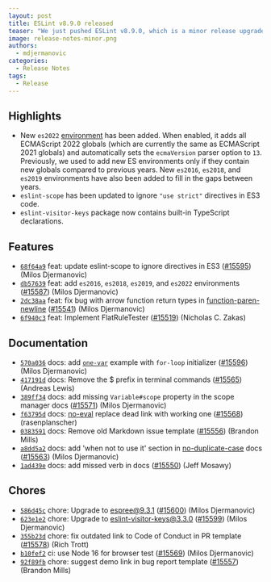 ```yaml
---
layout: post
title: ESLint v8.9.0 released
teaser: "We just pushed ESLint v8.9.0, which is a minor release upgrade of ESLint. This release adds some new features and fixes several bugs found in the previous release."
image: release-notes-minor.png
authors:
  - mdjermanovic
categories:
  - Release Notes
tags:
  - Release
---
```


## Highlights

* New `es2022` [environment](/docs/user-guide/configuring/language-options#specifying-environments) has been added. When enabled, it adds all ECMAScript 2022 globals (which are currently the same as ECMAScript 2021 globals) and automatically sets the `ecmaVersion` parser option to `13`. Previously, we used to add new ES environments only if they contain new globals compared to previous years. New `es2016`, `es2018`, and `es2019` environments have also been added to fill in the gaps between years.
* `eslint-scope` has been updated to ignore `"use strict"` directives in ES3 code.
* `eslint-visitor-keys` package now contains built-in TypeScript declarations.






## Features


* [`68f64a9`](https://github.com/eslint/eslint/commit/68f64a9218341e5e9d83270c72587e1b413846de) feat: update eslint-scope to ignore directives in ES3 ([#15595](https://github.com/eslint/eslint/issues/15595)) (Milos Djermanovic)
* [`db57639`](https://github.com/eslint/eslint/commit/db576396d20f5e31af1a90f8e5d88e08284a1672) feat: add `es2016`, `es2018`, `es2019`, and `es2022` environments ([#15587](https://github.com/eslint/eslint/issues/15587)) (Milos Djermanovic)
* [`2dc38aa`](https://github.com/eslint/eslint/commit/2dc38aa653f1d5137a9abf82024c67a11620bb7c) feat: fix bug with arrow function return types in [function-paren-newline](/docs/rules/function-paren-newline) ([#15541](https://github.com/eslint/eslint/issues/15541)) (Milos Djermanovic)
* [`6f940c3`](https://github.com/eslint/eslint/commit/6f940c3ce715327f282c197d0f71b91848e5d83d) feat: Implement FlatRuleTester ([#15519](https://github.com/eslint/eslint/issues/15519)) (Nicholas C. Zakas)








## Documentation


* [`570a036`](https://github.com/eslint/eslint/commit/570a03699c5abfbcde39bb00fba39329695771e5) docs: add [`one-var`](/docs/rules/one-var) example with `for-loop` initializer ([#15596](https://github.com/eslint/eslint/issues/15596)) (Milos Djermanovic)
* [`417191d`](https://github.com/eslint/eslint/commit/417191dff0dbfa353675c409e25f27f578ee1559) docs: Remove the $ prefix in terminal commands ([#15565](https://github.com/eslint/eslint/issues/15565)) (Andreas Lewis)
* [`389ff34`](https://github.com/eslint/eslint/commit/389ff34e26cb8ebad49e5ace0280a1f859f8d7ca) docs: add missing `Variable#scope` property in the scope manager docs ([#15571](https://github.com/eslint/eslint/issues/15571)) (Milos Djermanovic)
* [`f63795d`](https://github.com/eslint/eslint/commit/f63795dc710f6394d884932034a3e0cbe48f4ad2) docs: [no-eval](/docs/rules/no-eval) replace dead link with working one ([#15568](https://github.com/eslint/eslint/issues/15568)) (rasenplanscher)
* [`0383591`](https://github.com/eslint/eslint/commit/0383591a6cd7083455af9e34fa9333da7fed46bf) docs: Remove old Markdown issue template ([#15556](https://github.com/eslint/eslint/issues/15556)) (Brandon Mills)
* [`a8dd5a2`](https://github.com/eslint/eslint/commit/a8dd5a286bcb68595b85cd29490e081251a2c3c7) docs: add 'when not to use it' section in [no-duplicate-case](/docs/rules/no-duplicate-case) docs ([#15563](https://github.com/eslint/eslint/issues/15563)) (Milos Djermanovic)
* [`1ad439e`](https://github.com/eslint/eslint/commit/1ad439ed1d6c4ee50183c8f5d146a771e6c1be4c) docs: add missed verb in docs ([#15550](https://github.com/eslint/eslint/issues/15550)) (Jeff Mosawy)








## Chores


* [`586d45c`](https://github.com/eslint/eslint/commit/586d45c54b8468fb23376b7b2aedf984cf701cc2) chore: Upgrade to espree@9.3.1 ([#15600](https://github.com/eslint/eslint/issues/15600)) (Milos Djermanovic)
* [`623e1e2`](https://github.com/eslint/eslint/commit/623e1e28643381025b393a379493d9baea9b4869) chore: Upgrade to eslint-visitor-keys@3.3.0 ([#15599](https://github.com/eslint/eslint/issues/15599)) (Milos Djermanovic)
* [`355b23d`](https://github.com/eslint/eslint/commit/355b23d0c4e050be4e53292f552a47c10ec6e00e) chore: fix outdated link to Code of Conduct in PR template ([#15578](https://github.com/eslint/eslint/issues/15578)) (Rich Trott)
* [`b10fef2`](https://github.com/eslint/eslint/commit/b10fef25c99134d514fec4ddde19302661db5974) ci: use Node 16 for browser test ([#15569](https://github.com/eslint/eslint/issues/15569)) (Milos Djermanovic)
* [`92f89fb`](https://github.com/eslint/eslint/commit/92f89fb0647fef10468fd70d6782a845d75330e3) chore: suggest demo link in bug report template ([#15557](https://github.com/eslint/eslint/issues/15557)) (Brandon Mills)


